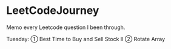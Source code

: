 # LeetCodeJourney
Memo every Leetcode question I been through.

Tuesday: 
① Best Time to Buy and Sell Stock II
② Rotate Array 
